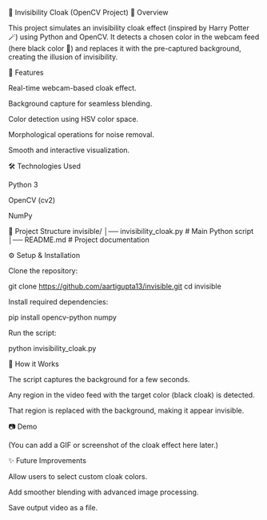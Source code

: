 🧙 Invisibility Cloak (OpenCV Project)
📌 Overview

This project simulates an invisibility cloak effect (inspired by Harry Potter 🪄) using Python and OpenCV.
It detects a chosen color in the webcam feed (here black color 🖤) and replaces it with the pre-captured background, creating the illusion of invisibility.

🚀 Features

Real-time webcam-based cloak effect.

Background capture for seamless blending.

Color detection using HSV color space.

Morphological operations for noise removal.

Smooth and interactive visualization.

🛠️ Technologies Used

Python 3

OpenCV (cv2)

NumPy

📂 Project Structure
invisible/
│── invisibility_cloak.py   # Main Python script
│── README.md               # Project documentation

⚙️ Setup & Installation

Clone the repository:

git clone https://github.com/aartigupta13/invisible.git
cd invisible


Install required dependencies:

pip install opencv-python numpy


Run the script:

python invisibility_cloak.py

🎥 How it Works

The script captures the background for a few seconds.

Any region in the video feed with the target color (black cloak) is detected.

That region is replaced with the background, making it appear invisible.

📷 Demo

(You can add a GIF or screenshot of the cloak effect here later.)

✨ Future Improvements

Allow users to select custom cloak colors.

Add smoother blending with advanced image processing.

Save output video as a file.
